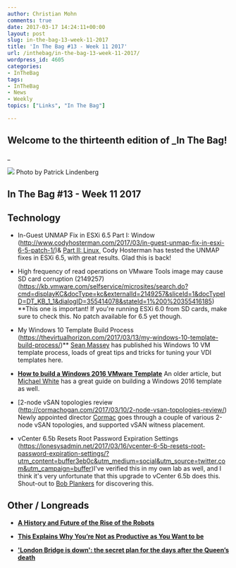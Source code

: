 ```yaml
---
author: Christian Mohn
comments: true
date: 2017-03-17 14:24:11+00:00
layout: post
slug: in-the-bag-13-week-11-2017
title: 'In The Bag #13 - Week 11 2017'
url: /inthebag/in-the-bag-13-week-11-2017/
wordpress_id: 4605
categories:
- InTheBag
tags:
- InTheBag
- News
- Weekly
topics: ["Links", "In The Bag"]

---
```


## Welcome to the thirteenth edition of _In The Bag!
_



[![](/img/patrick-lindenberg-191841-644x429.jpg)](https://unsplash.com/@heapdump) Photo by Patrick Lindenberg

## In The Bag #13 - Week 11 2017

<!--more-->


## Technology




  * In-Guest UNMAP Fix in ESXi 6.5 Part I: Window
(http://www.codyhosterman.com/2017/03/in-guest-unmap-fix-in-esxi-6-5-patch-1/)& [Part II: Linux ](http://www.codyhosterman.com/2017/03/in-guest-unmap-fix-in-esxi-6-5-part-ii-linux/)
Cody Hosterman has tested the UNMAP fixes in ESXi 6.5, with great results. Glad this is back!


  * High frequency of read operations on VMware Tools image may cause SD card corruption (2149257)(https://kb.vmware.com/selfservice/microsites/search.do?cmd=displayKC&docType=kc&externalId=2149257&sliceId=1&docTypeID=DT_KB_1_1&dialogID=355414078&stateId=1%200%20355416185)
**This one is important! If you're running ESXi 6.0 from SD cards, make sure to check this. No patch available for 6.5 yet though.


  * My Windows 10 Template Build Process
  (https://thevirtualhorizon.com/2017/03/13/my-windows-10-template-build-process/)**
[Sean Massey](https://twitter.com/seanpmassey) has published his Windows 10 VM template process, loads of great tips and tricks for tuning your VDI templates here.


  * [**How to build a Windows 2016 VMware Template**](https://notesfrommwhite.net/2016/12/11/how-to-build-a-windows-2016-vmware-template/)
An older article, but [Michael White](https://twitter.com/mwvme/) has a great guide on building a Windows 2016 template as well.


  * [2-node vSAN topologies review
(http://cormachogan.com/2017/03/10/2-node-vsan-topologies-review/) Newly appointed director [Cormac](https://twitter.com/CormacJHogan) goes through a couple of various 2-node vSAN topologies, and supported vSAN witness placement.


  * vCenter 6.5b Resets Root Password Expiration Settings
(https://lonesysadmin.net/2017/03/16/vcenter-6-5b-resets-root-password-expiration-settings/?utm_content=buffer3eb0c&utm_medium=social&utm_source=twitter.com&utm_campaign=buffer)I've verified this in my own lab as well, and I think it's very unfortunate that this upgrade to vCenter 6.5b does this. Shout-out to [Bob Plankers](https://twitter.com/plankers) for discovering this.





## Other / Longreads







  * **[A History and Future of the Rise of the Robots](https://hackernoon.com/a-history-and-future-of-the-rise-of-the-robots-cce0fe222a71#.1qypge2j5)**


  * **[This Explains Why You’re Not as Productive as You Want to be](https://medium.com/the-mission/youre-not-as-productive-as-you-want-to-be-because-of-these-habits-d7f374a66beb#.9bhp7daxp)**


  * **['London Bridge is down': the secret plan for the days after the Queen’s death](https://www.theguardian.com/uk-news/2017/mar/16/what-happens-when-queen-elizabeth-dies-london-bridge)**
